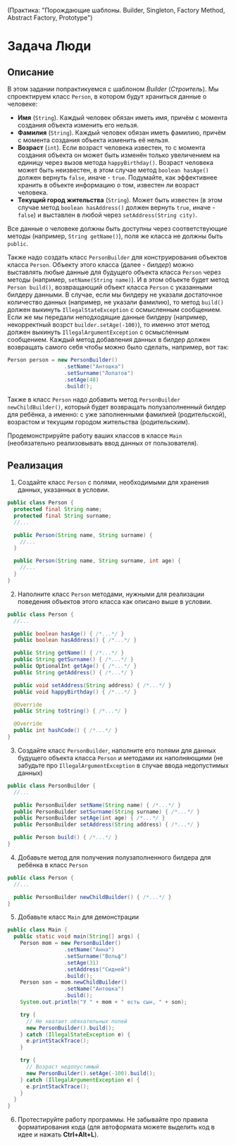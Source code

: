 (Практика: "Порождающие шаблоны. Builder, Singleton, Factory Method, Abstract Factory, Prototype")

# Задача Люди

## Описание
В этом задании попрактикуемся с шаблоном *Builder* (*Строитель*). Мы спроектируем класс `Person`, в котором будут храниться данные о человеке:
* **Имя** (`String`). Каждый человек обязан иметь имя, причём с момента создания объекта изменить его нельзя.
* **Фамилия** (`String`). Каждый человек обязан иметь фамилию, причём с момента создания объекта изменить её нельзя.
* **Возраст** (`int`). Если возраст человека известен, то с момента создания объекта он может быть изменён только увеличением на единицу через вызов метода `happyBirthday()`. Возраст человека может быть неизвестен, в этом случае метод `boolean hasAge()` должен вернуть `false`, иначе - `true`. Подумайте, как эффективнее хранить в объекте информацию о том, известен ли возраст человека.
* **Текущий город жительства** (`String`). Может быть известен (в этом случае метод `boolean hasAddress()` должен вернуть `true`, иначе - `false`) и выставлен в любой через `setAddress(String city)`.

Все данные о человеке должны быть доступны через соответствующие методы (например, `String getName()`), поля же класса не должны быть `public`. 

Также надо создать класс `PersonBuilder` для конструирования объектов класса `Person`. Объекту этого класса (далее - *билдер*) можно выставлять любые данные для будущего объекта класса `Person` через методы (например, `setName(String name)`). И в этом объекте будет метод `Person build()`, возвращающий объект класса `Person` с указанными билдеру данными. В случае, если мы билдеру не указали достаточное количество данных (например, не указали фамилию), то метод `build()` должен выкинуть `IllegalStateException` с осмысленным сообщением. Если же мы передали неподходящие данные билдеру (например, некорректный возрст `builder.setAge(-100)`), то именно этот метод должен выкинуть `IllegalArgumentException` с осмысленным сообщением. Каждый метод добавления данных в билдер должен возвращать самого себя чтобы можно было сделать, например, вот так:
```java
Person person = new PersonBuilder()
                  .setName("Антошка")
                  .setSurname("Лопатов")
                  .setAge(48)
                  .build();
```

Также в класс `Person` надо добавить метод `PersonBuilder newChildBuilder()`, который будет возвращать полузаполненный билдер для ребёнка, а именно: с уже заполненными фамилией (родительской), возрастом и текущим городом жительства (родительским).

Продемонстрируйте работу ваших классов в классе `Main` (необязательно реализовывать ввод данных от пользователя).

## Реализация
1. Создайте класс `Person` с полями, необходимыми для хранения данных, указанных в условии.
```java
public class Person {
  protected final String name;
  protected final String surname;
  //...

  public Person(String name, String surname) {
    //...
  }

  public Person(String name, String surname, int age) {
    //...
  }
}
```
2. Наполните класс `Person` методами, нужными для реализации поведения объектов этого класса как описано выше в условии.
```java
public class Person {
  //...

  public boolean hasAge() { /*...*/ }
  public boolean hasAddress() { /*...*/ }

  public String getName() { /*...*/ }
  public String getSurname() { /*...*/ }
  public OptionalInt getAge() { /*...*/ }
  public String getAddress() { /*...*/ }

  public void setAddress(String address) { /*...*/ }
  public void happyBirthday() { /*...*/ }

  @Override
  public String toString() { /*...*/ }

  @Override
  public int hashCode() { /*...*/ }
}
```
3. Создайте класс `PersonBuilder`, наполните его полями для данных будущего объекта класса `Person` и методами их наполняющими (не забудьте про `IllegalArgumentException` в случае ввода недопустимых данных)
```java
public class PersonBuilder {
  //...

  public PersonBuilder setName(String name) { /*...*/ }
  public PersonBuilder setSurname(String surname) { /*...*/ }
  public PersonBuilder setAge(int age) { /*...*/ }
  public PersonBuilder setAddress(String address) { /*...*/ }

  public Person build() { /*...*/ }
}
```
4. Добавьте метод для получения полузаполненного билдера для ребёнка в класс `Person`
```java
public class Person {
  //...

  public PersonBuilder newChildBuilder() { /*...*/ }
}
```
5. Добавьте класс `Main` для демонстрации
```java
public class Main {
  public static void main(String[] args) {
    Person mom = new PersonBuilder()
                  .setName("Анна")
                  .setSurname("Вольф")
                  .setAge(31)
                  .setAddress("Сидней")
                  .build();
    Person son = mom.newChildBuilder()
                  .setName("Антошка")
                  .build();
    System.out.println("У " + mom + " есть сын, " + son);

    try {
      // Не хватает обяхательных полей
      new PersonBuilder().build(); 
    } catch (IllegalStateException e) {
      e.printStackTrace(); 
    }

    try {
      // Возраст недопустимый
      new PersonBuilder().setAge(-100).build();
    } catch (IllegalArgumentException e) {
      e.printStackTrace();
    }
  }
}
```
6. Протестируйте работу программы. Не забывайте про правила форматирования кода (для автоформата можете выделить код в идее и нажать **Ctrl+Alt+L**).
